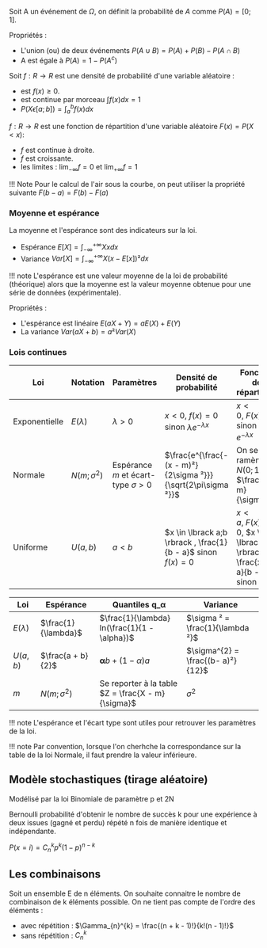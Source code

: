 Soit A un événement de $Ω$, on définit la probabilité de $A$ comme $P(A) = \lbrack 0;1\rbrack$.

Propriétés :

* L'union (ou) de deux événements $P(A \cup B) = P(A) + P(B) - P(A \cap B)$
* A est égale à $P(A) = 1 - P\left( A^{c} \right)$

Soit $f:R \rightarrow R$ est une densité de probabilité d'une variable aléatoire :

* est $f(x) \geq 0$.
* est continue par morceau $\int_{}^{}{f(x)dx = 1}$
* $P\left( X\epsilon\lbrack a;b\rbrack \right) = \int_{a}^{b}{f(x)dx}$

$f:R \rightarrow R$ est une fonction de répartition d'une variable aléatoire $F(x) = P(X \lt x)$:

* $f$ est continue à droite.
* $f$ est croissante.
* les limites : $\lim_{- \infty}f = 0$ et $\lim_{+ \infty}f = 1$
    
!!! Note
    Pour le calcul de l'air sous la courbe, on peut utiliser la propriété suivante $F(b - a) = F(b) - F(a)$

### Moyenne et espérance

La moyenne et l'espérance sont des indicateurs sur la loi.

* Espérance $E\lbrack X\rbrack = \int_{- \infty}^{+ \infty}{Xxdx}$
* Variance $Var\lbrack X\rbrack = \int_{- \infty}^{+ \infty}{X(x - E\lbrack x\rbrack)²dx}$

!!! note
    L'espérance est une valeur moyenne de la loi de probabilité (théorique) alors que la moyenne est la valeur moyenne obtenue pour une série de données (expérimentale).

Propriétés :

* L'espérance est linéaire $E(aX + Y) = aE(X) + E(Y)$
* La variance $Var(aX + b) = a²Var(X)$

### Lois continues

Loi             | Notation          | Paramètres                                | Densité de probabilité                                           | Fonction de répartition
----------------|-------------------|-------------------------------------------|------------------------------------------------------------------|------------------------
Exponentielle   | $E(\lambda)$      | $\lambda > 0$                             | $x< 0,\ f(x) = 0$ sinon $\lambda e^{- \lambda x}$                | $x < 0,\ F(x) = 0$ sinon $1 - e^{- \lambda x}$
Normale         | $N(m;\sigma^{2})$ | Espérance $m$ et écart-type $\sigma > 0$  | $\frac{e^{\frac{- (x - m)²}{2\sigma ²}}}{\sqrt{2\pi\sigma ²}}$   | On se ramène à $N(0;1)$ : $\frac{X - m}{\sigma}$
Uniforme        | $U(a,b)$          | $a < b$                                   | $x \in \lbrack a;b \rbrack , \frac{1}{b - a}$ sinon $f(x) = 0$   | $x < a,\ F(x) = 0$, $x \in \lbrack a;b \rbrack,\ \frac{x - a}{b - a}$ sinon 1

    
Loi             | Espérance             | Quantiles $\mathbf{q}\_ {\mathbf{\alpha}}$        | Variance
----------------|-----------------------|---------------------------------------------------|------------------------------------
$E(\lambda)$    | $\frac{1}{\lambda}$   | $\frac{1}{\lambda} ln(\frac{1}{1 - \alpha})$      | $\sigma ² = \frac{1}{\lambda ²}$
$U(a,b)$        | $\frac{a + b}{2}$     | $\mathbf{\alpha}b + \left( 1 - \alpha \right)a$   | $\sigma^{2} = \frac{(b- a)²}{12}$
$m$             | $N(m;\sigma^{2})$     | Se reporter à la table $Z = \frac{X - m}{\sigma}$ | $\sigma^{2}$

!!! note
    L'espérance et l'écart type sont utiles pour retrouver les paramètres de la loi.

!!! note
    Par convention, lorsque l'on cherhche la correspondance sur la table de la loi Normale, il faut prendre la valeur inférieure.

## Modèle stochastiques (tirage aléatoire)

Modélisé par la loi Binomiale de paramètre p et 2N

Bernoulli probabilité d'obtenir le nombre de succès k pour une
expérience à deux issues (gagné et perdu) répété n fois de manière
identique et indépendante.

$P(x = i) = C_{n}^{k}p^{k}{(1 - p)}^{n - k}$

## Les combinaisons

Soit un ensemble E de n éléments. On souhaite connaitre le nombre de combinaison de k éléments possible. On ne tient pas compte de l'ordre des éléments :

* avec répétition : $\Gamma_{n}^{k} = \frac{(n + k - 1)!}{k!(n - 1)!}$
* sans répétition : $C_{n}^{k}$
